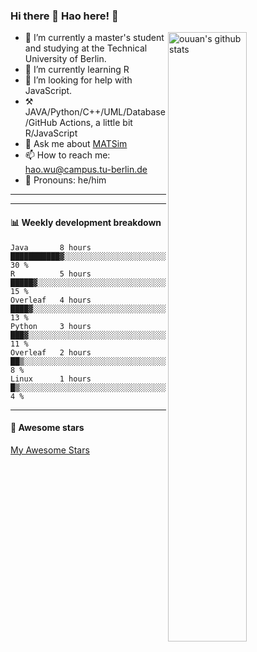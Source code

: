 ### Hi there 👋 Hao here! :wave: 

<img align="right" alt="ouuan's github stats" width="50%" src="https://github-readme-stats.vercel.app/api?username=haowuintub&show_icons=true">
<!--
![](https://github-readme-stats.vercel.app/api?username=haowuintub&show_icons=true)
![](https://github-readme-stats.vercel.app/api?username=haowuintub&theme=dark&show_icons=true)
-->

<!--
可以添加注释
**haowuintub/haowuintub** is a ✨ _special_ ✨ repository because its `README.md` (this file) appears on your GitHub profile.
-->

- 🔭 I’m currently a master's student and studying at the Technical University of Berlin.
- 🌱 I’m currently learning R
- 🤔 I’m looking for help with JavaScript.
- :hammer_and_pick: JAVA/Python/C++/UML/Database/GitHub Actions, 
a little bit R/JavaScript
- 💬 Ask me about [MATSim](https://www.matsim.org/)
- 📫 How to reach me: hao.wu@campus.tu-berlin.de
- :man: Pronouns: he/him
<!--  
- 👯 I’m looking to collaborate on ...
- ⚡ Fun fact: ...
-->

-----








---

#### :bar_chart: Weekly development breakdown

<!--START_SECTION:waka-->
```text
Java       8 hours         ███████████▓░░░░░░░░░░░░░░░░░░░░░░░░   30 % 
R          5 hours         █████▓░░░░░░░░░░░░░░░░░░░░░░░░░░░░░░   15 % 
Overleaf   4 hours         ████▓░░░░░░░░░░░░░░░░░░░░░░░░░░░░░░░   13 % 
Python     3 hours         ███▓░░░░░░░░░░░░░░░░░░░░░░░░░░░░░░░░   11 % 
Overleaf   2 hours         ██▒░░░░░░░░░░░░░░░░░░░░░░░░░░░░░░░░░   8 % 
Linux      1 hours         █▒░░░░░░░░░░░░░░░░░░░░░░░░░░░░░░░░░░   4 % 
```
<!--END_SECTION:waka-->

---

#### :star2: Awesome stars

[My Awesome Stars](AWESOME-STARS.md)
